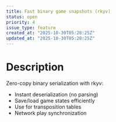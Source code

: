 ```yaml
---
title: Fast binary game snapshots (rkyv)
status: open
priority: 4
issue_type: feature
created_at: "2025-10-30T05:28:25Z"
updated_at: "2025-10-30T05:28:25Z"
---
```


# Description

Zero-copy binary serialization with rkyv:
- Instant deserialization (no parsing)
- Save/load game states efficiently
- Use for transposition tables
- Network play synchronization
